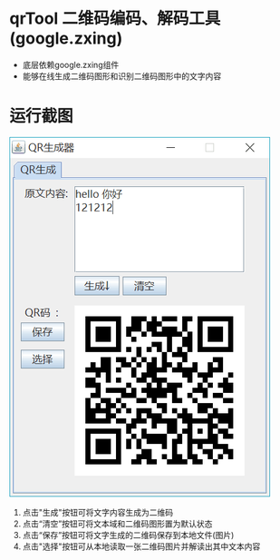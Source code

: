 # qrTool 二维码编码、解码工具(google.zxing)

-  底层依赖google.zxing组件
-  能够在线生成二维码图形和识别二维码图形中的文字内容

# 运行截图

![截图1](https://raw.githubusercontent.com/jellyflu/pub_resouces/master/qrTool/1.png) 

1.  点击"生成"按钮可将文字内容生成为二维码
2. 点击“清空”按钮可将文本域和二维码图形置为默认状态
3. 点击“保存”按钮可将文字生成的二维码保存到本地文件(图片)
4. 点击"选择"按钮可从本地读取一张二维码图片并解读出其中文本内容